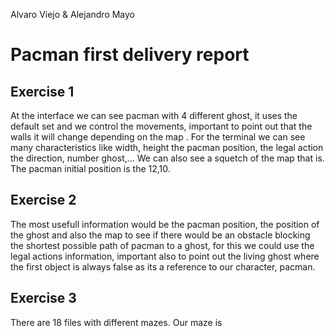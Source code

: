 Alvaro Viejo & Alejandro Mayo
# Pacman first delivery report
## Exercise 1
At the interface we can see pacman with 4 different ghost, it uses the default set and we control the movements, important to point out that the walls it will change depending on the map . 
For the terminal we can see many characteristics like width, height the pacman position, the legal action the direction, number ghost,... We can also see a squetch of the map that is. The pacman initial position is the 12,10.
## Exercise 2
The most usefull information would be the pacman position, the position of the ghost and also the map to see if there would be an obstacle blocking the shortest possible path of pacman to a ghost, for this we could use the legal actions information, important also to point out the living ghost where the first object is always false as its a reference to our character, pacman.




## Exercise 3

There are 18 files with different mazes. Our maze is
